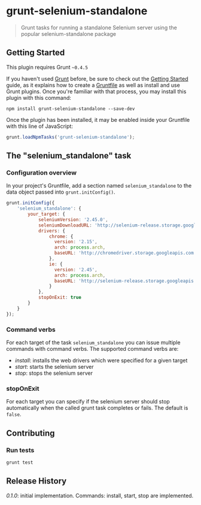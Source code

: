 # grunt-selenium-standalone

> Grunt tasks for running a standalone Selenium server using the popular selenium-standalone package

## Getting Started
This plugin requires Grunt `~0.4.5`

If you haven't used [Grunt](http://gruntjs.com/) before, be sure to check out the [Getting Started](http://gruntjs.com/getting-started) guide, as it explains how to create a [Gruntfile](http://gruntjs.com/sample-gruntfile) as well as install and use Grunt plugins. Once you're familiar with that process, you may install this plugin with this command:

```shell
npm install grunt-selenium-standalone --save-dev
```

Once the plugin has been installed, it may be enabled inside your Gruntfile with this line of JavaScript:

```js
grunt.loadNpmTasks('grunt-selenium-standalone');
```

## The "selenium_standalone" task

### Configuration overview

In your project's Gruntfile, add a section named `selenium_standalone` to the data object passed into `grunt.initConfig()`.

```js
grunt.initConfig({
    'selenium_standalone': {
        your_target: {
            seleniumVersion: '2.45.0',
            seleniumDownloadURL: 'http://selenium-release.storage.googleapis.com',
            drivers: {
                chrome: {
                  version: '2.15',
                  arch: process.arch,
                  baseURL: 'http://chromedriver.storage.googleapis.com'
                },
                ie: {
                  version: '2.45',
                  arch: process.arch,
                  baseURL: 'http://selenium-release.storage.googleapis.com'
                }
            },
            stopOnExit: true
        }
    }
});
```

### Command verbs

For each target of the task `selenium_standalone` you can issue multiple commands with command verbs.
The supported command verbs are:

- *install*: installs the web drivers which were specified for a given target
- *start*: starts the selenium server
- *stop*: stops the selenium server

### stopOnExit

For each target you can specify if the selenium server should stop automatically when the called grunt task completes or fails. The default is `false`.

## Contributing

### Run tests

```js
grunt test
```

## Release History

_0.1.0_: initial implementation. Commands: install, start, stop are implemented.
